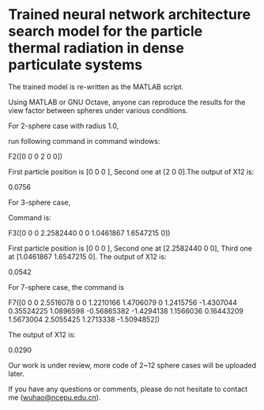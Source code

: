 # Trained neural network architecture search model for the particle thermal radiation in dense particulate systems

The trained model is re-written as the MATLAB script. 

Using MATLAB or GNU Octave, anyone can reproduce the results for the view factor between spheres under various conditions.

For 2-sphere case with radius 1.0, 

run following command in command windows:


F2([0 0 0 2 0 0])

First particle position is [0 0 0 ], Second one at [2 0 0].The output of X12 is:

0.0756

For 3-sphere case,

Command is:

F3([0	0	0	2.2582440	0	0	1.0461867	1.6547215	0])

First particle position is [0 0 0 ], Second one at [2.2582440	0	0], Third one at [1.0461867	1.6547215	0]. The output of X12 is:

 0.0542


For 7-sphere case, the command is

F7([0	0	0	2.5516078	0	0	1.2210166	1.4706079	0	1.2415756	-1.4307044	0.35524225	1.0896598	-0.56865382	-1.4294138	1.1566036	0.16443209	1.5673004	2.5055425	1.2713338	-1.5094852])

The output of X12 is:

0.0290

Our work is under review, more code of 2~12 sphere cases will be uploaded later.

If you have any questions or comments, please do not hesitate to contact me (wuhao@ncepu.edu.cn).
